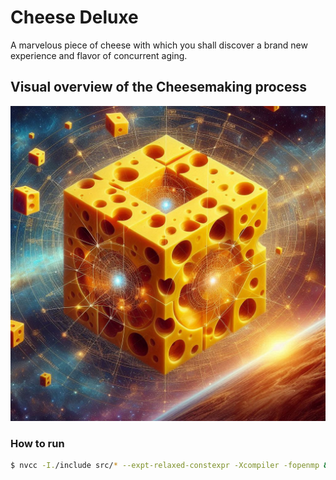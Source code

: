 # Cheese Deluxe
A marvelous piece of cheese with which you shall discover a brand new experience and flavor of concurrent aging.

## Visual overview of the Cheesemaking process 
![](misc/demo.jpg)

### How to run
```bash
$ nvcc -I./include src/* --expt-relaxed-constexpr -Xcompiler -fopenmp && ./a.out 
```
